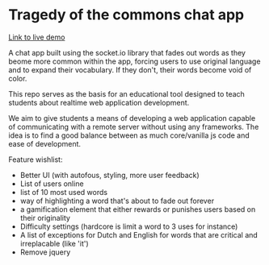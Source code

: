 # Tragedy of the commons chat app

[Link to live demo](https://socket-chat-example-bsrfoaihcx.now.sh/)

A chat app built using the socket.io library that fades out words as they beome more common within the app, forcing users to use original language and to expand their vocabulary. If they don't, their words become void of color.

This repo serves as the basis for an educational tool designed to teach students about realtime web application development.

We aim to give students a means of developing a web application capable of communicating with a remote server without using any frameworks. The idea is to find a good balance between as much core/vanilla js code and ease of development.

Feature wishlist:
* Better UI (with autofous, styling, more user feedback)
* List of users online
* list of 10 most used words
* way of highlighting a word that's about to fade out forever
* a gamification element that either rewards or punishes users based on their originality
* Difficulty settings (hardcore is limit a word to 3 uses for instance)
* A list of exceptions for Dutch and English for words that are critical and irreplacable (like 'it')
* Remove jquery